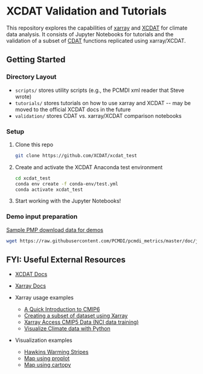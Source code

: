 # XCDAT Validation and Tutorials

This repository explores the capabilities of [xarray](https://github.com/pydata/xarray) and [XCDAT](https://github.com/XCDAT/xcdat) for climate data analysis. It consists of Jupyter Notebooks for tutorials and the validation of a subset of [CDAT](https://github.com/CDAT/cdat) functions replicated using xarray/XCDAT.

## Getting Started

### Directory Layout

- `scripts/` stores utility scripts (e.g., the PCMDI xml reader that Steve wrote)
- `tutorials/` stores tutorials on how to use xarray and XCDAT -- may be moved to the official XCDAT docs in the future
- `validation/` stores CDAT vs. xarray/XCDAT comparison notebooks
 
### Setup

1. Clone this repo

   ```bash
   git clone https://github.com/XCDAT/xcdat_test
   ```

2. Create and activate the XCDAT Anaconda test environment

   ```bash
   cd xcdat_test
   conda env create -f conda-env/test.yml
   conda activate xcdat_test
   ```

3. Start working with the Jupyter Notebooks!

### Demo input preparation

[Sample PMP download data for demos](https://github.com/PCMDI/pcmdi_metrics/blob/master/doc/jupyter/Demo/Demo_0_download_data.ipynb)

```bash
wget https://raw.githubusercontent.com/PCMDI/pcmdi_metrics/master/doc/jupyter/Demo/Demo_0_download_data.ipynb
```

## FYI: Useful External Resources

- [XCDAT Docs](https://xcdat.readthedocs.com)
- [Xarray Docs](https://xarray.pydata.org/en/stable/index.html)
- Xarray usage examples

  - [A Quick Introduction to CMIP6](https://towardsdatascience.com/a-quick-introduction-to-cmip6-e017127a49d3)
  - [Creating a subset of dataset using Xarray](https://www.nccs.nasa.gov/nccs-users/instructional/adapt-instructional/python/xarray-monthly-climatology)
  - [Xarray Access CMIP5 Data (NCI data training)](https://nci-data-training.readthedocs.io/en/latest/_notebook/climate/1_01_Xarray_access_CMIP5.html)
  - [Visualize Climate data with Python](https://nordicesmhub.github.io/climate-data-tutorial/03-visualization-python/)

- Visualization examples

  - [Hawkins Warming Stripes](https://towardsdatascience.com/climate-heatmaps-made-easy-6ec5be0be6ff)
  - [Map using proplot](https://towardsdatascience.com/a-quick-introduction-to-cmip6-e017127a49d3)
  - [Map using cartopy](https://nordicesmhub.github.io/climate-data-tutorial/03-visualization-python/)
